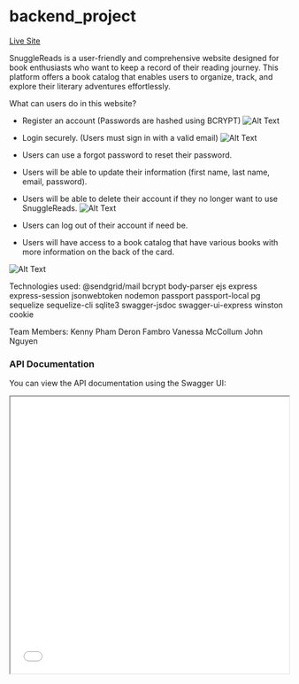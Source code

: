 # backend_project
[Live Site](https://backend-project-u33q.onrender.com/)

SnuggleReads is a user-friendly and comprehensive website designed for book enthusiasts who want to keep a record of their reading journey. This platform offers a book catalog that enables users to organize, track, and explore their literary adventures effortlessly.

What can users do in this website?

* Register an account (Passwords are hashed using BCRYPT)
![Alt Text](/readme-screenshots/registration.png)

* Login securely. (Users must sign in with a valid email)
![Alt Text](/readme-screenshots/login.png)

* Users can use a forgot password to reset their password.


* Users will be able to update their information (first name, last name, email, password).
* Users will be able to delete their account if they no longer want to use SnuggleReads.
![Alt Text](/readme-screenshots/registration.png)

* Users can log out of their account if need be.

* Users will have access to a book catalog that have various books with more information on the back of the card. 

![Alt Text](/readme-screenshots/bookCatalog.png)

Technologies used:
    @sendgrid/mail
    bcrypt
    body-parser
    ejs
    express
    express-session
    jsonwebtoken
    nodemon
    passport
    passport-local
    pg
    sequelize
    sequelize-cli
    sqlite3
    swagger-jsdoc
    swagger-ui-express
    winston
    cookie


Team Members:
Kenny Pham
Deron Fambro
Vanessa McCollum
John Nguyen

### API Documentation

You can view the API documentation using the Swagger UI:

<iframe src="./swagger.html" width="100%" height="500"></iframe>

